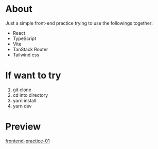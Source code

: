 # About

Just a simple front-end practice trying to use the followings together:

- React
- TypeScript
- Vite
- TanStack Router
- Tailwind css

# If want to try

1. git clone
2. cd into directory
3. yarn install
4. yarn dev

# Preview

[frontend-practice-01](https://frontend-practice-01.page.nurbxfit.com/)
